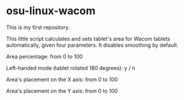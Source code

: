 # osu-linux-wacom
This is my first repository. 

This little script calculates and sets tablet's area for Wacom tablets automatically, given four parameters.
It disables smoothing by default.

Area percentage: from 0 to 100

Left-handed mode (tablet rotated 180 degrees): y / n

Area's placement on the X axis: from 0 to 100

Area's placement on the Y axis: from 0 to 100
